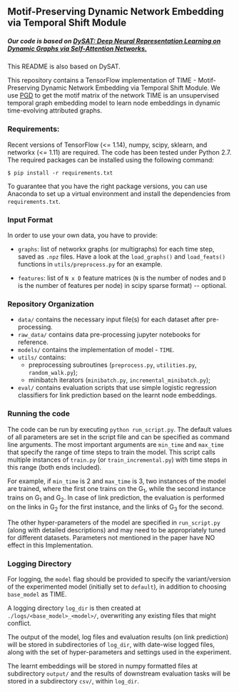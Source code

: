 
## Motif-Preserving Dynamic Network Embedding via Temporal Shift Module

##### Our code is based on [DySAT: Deep Neural Representation Learning on Dynamic Graphs via Self-Attention Networks.](https://github.com/aravindsankar28/DySAT)
This README is also based on DySAT.

This repository contains a TensorFlow implementation of TIME - Motif-Preserving Dynamic Network Embedding via Temporal Shift Module. 
We use [PGD](https://github.com/nkahmed/PGD) to get the motif matrix of the network
TIME is an unsupervised temporal graph embedding model to learn node embeddings in dynamic time-evolving attributed graphs.


### Requirements:

Recent versions of TensorFlow (<= 1.14), numpy, scipy, sklearn, and networkx (<= 1.11) are required.
The code has been tested under Python 2.7. The required packages can be installed using the following
command:

``$ pip install -r requirements.txt``

To guarantee that you have the right package versions, you can use Anaconda to set up a virtual environment and install the dependencies from ``requirements.txt``.


### Input Format

In order to use your own data, you have to provide:

- ``graphs``: list of networkx graphs (or multigraphs) for each time step, saved as `.npz` files. Have a look at the ``load_graphs()`` and ``load_feats()``  functions in ``utils/preprocess.py`` for an example.

- ``features``: list of ``N x D`` feature matrices (``N`` is the number of nodes and ``D`` is the number of features per node) in scipy sparse format) -- optional.

### Repository Organization
- ``data/`` contains the necessary input file(s) for each dataset after pre-processing.
- ``raw_data/`` contains data pre-processing jupyter notebooks for reference.
- ``models/`` contains the implementation of model - ``TIME``.
- ``utils/`` contains:
    - preprocessing subroutines (``preprocess.py``, ``utilities.py``, ``random_walk.py``);
    - minibatch iterators (``minibatch.py``, ``incremental_minibatch.py``);
- ``eval/`` contains evaluation scripts that use simple logistic regression classifiers for link prediction based on the learnt node embeddings.

### Running the code
The code can be run by executing ``python run_script.py``. The default values of all parameters are set in the script file and can be specified as command line arguments. The most important arguments are ``min_time`` and ``max_time`` that specify the range of time steps to train the model.
This script calls multiple instances of ``train.py`` (or ``train_incremental.py``) with time steps in this range (both
 ends 
included).

For example, if ``min_time`` is 2 and ``max_time`` is 3, two instances of the model are trained, where the first one trains on the G<sub>1</sub>, while the second instance trains on G<sub>1</sub> and G<sub>2</sub>. In case of link prediction, the evaluation is performed on the links in G<sub>2</sub> for the first instance, and the links of G<sub>3</sub> for the second.

The other hyper-parameters of the model are specified in ``run_script.py`` (along with detailed descriptions) and may need to be appropriately tuned for different datasets.
Parameters not mentioned in the paper have NO effect in this Implementation.

### Logging Directory

For logging, the ``model`` flag should be provided to specify the variant/version of the experimented model 
(initially set to ``default``), in addition to choosing ``base_model`` as TIME.

A logging directory ``log_dir`` is then created at ``./logs/<base_model>_<model>/``, overwriting any existing files that might conflict.

The output of the model, log files and evaluation results (on link prediction) will be stored in subdirectories of ``log_dir``, with date-wise logged files, along with the set of hyper-parameters and settings used in the experiment.

The learnt embeddings will be stored in numpy formatted files at subdirectory ``output/`` and the results of downstream evaluation tasks will be stored in a subdirectory ``csv/``, within ``log_dir``.

